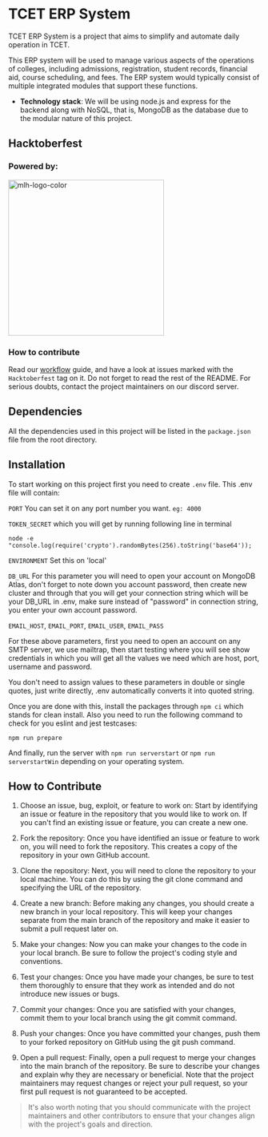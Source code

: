 # TCET ERP System

TCET ERP System is a project that aims to simplify and automate daily operation in TCET.

This ERP system will be used to manage various aspects of the operations of colleges, including admissions, registration, student records, financial aid, course scheduling, and fees. The ERP system would typically consist of multiple integrated modules that support these functions.

  - **Technology stack**: We will be using node.js and express for the backend along with NoSQL, that is, MongoDB as the database due to the modular nature of this project.

## Hacktoberfest
### Powered by:
<img width="311" alt="mlh-logo-color" src="https://github.com/tcet-opensource/hacktober-fest/assets/55846983/d5ccae96-86a7-4fed-8f00-e9f1d0aa5cac">

### How to contribute
Read our [workflow](https://opensource.tcetmumbai.in/docs/resources/workflows/external-workflow/) guide, and have a look at issues marked with the <code>Hacktoberfest</code> tag on it. Do not forget to read the rest of the README. For serious doubts, contact the project maintainers on our discord server.

## Dependencies

All the dependencies used in this project will be listed in the `package.json` file from the root directory.

## Installation

To start working on this project first you need to create `.env` file. This .env file will contain:

`PORT`
 You can set it on any port number you want. `eg: 4000`

`TOKEN_SECRET` which you will get by running following line in terminal   
```
node -e "console.log(require('crypto').randomBytes(256).toString('base64'));
```
`ENVIRONMENT`
 Set this on 'local'    

`DB_URL` 
 For this parameter you will need to open your account on MongoDB Atlas, don't forget to note down you account password, then create new cluster and through that you will get your connection string which will be your DB_URL in .env, make sure instead of "password" in connection string, you enter your own account password.

`EMAIL_HOST`,
`EMAIL_PORT`,
`EMAIL_USER`,
`EMAIL_PASS`   

 For these above parameters, first you need to open an account on any SMTP server, we use mailtrap, then start testing where you will see show credentials in which you will get all the values we need which are host, port, username and password.   

You don't need to assign values to these parameters in double or single quotes, just write directly, .env automatically converts it into quoted string.   

Once you are done with this, install the packages through `npm ci` which stands for clean install.
Also you need to run the following command to check for you eslint and jest testcases:
```
npm run prepare
```
And finally, run the server with `npm run serverstart` or `npm run serverstartWin` depending on your operating system.

## How to Contribute

1. Choose an issue, bug, exploit, or feature to work on: Start by identifying an issue or feature in the repository that you would like to work on. If you can't find an existing issue or feature, you can create a new one.

2. Fork the repository: Once you have identified an issue or feature to work on, you will need to fork the repository. This creates a copy of the repository in your own GitHub account.

3. Clone the repository: Next, you will need to clone the repository to your local machine. You can do this by using the git clone command and specifying the URL of the repository.

4. Create a new branch: Before making any changes, you should create a new branch in your local repository. This will keep your changes separate from the main branch of the repository and make it easier to submit a pull request later on.

5. Make your changes: Now you can make your changes to the code in your local branch. Be sure to follow the project's coding style and conventions.

6. Test your changes: Once you have made your changes, be sure to test them thoroughly to ensure that they work as intended and do not introduce new issues or bugs.

7. Commit your changes: Once you are satisfied with your changes, commit them to your local branch using the git commit command.

8. Push your changes: Once you have committed your changes, push them to your forked repository on GitHub using the git push command.

9. Open a pull request: Finally, open a pull request to merge your changes into the main branch of the repository. Be sure to describe your changes and explain why they are necessary or beneficial. Note that the project maintainers may request changes or reject your pull request, so your first pull request is not guaranteed to be accepted.

> It's also worth noting that you should communicate with the project maintainers and other contributors to ensure that your changes align with the project's goals and direction.

